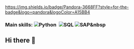 
 https://img.shields.io/badge/Pandora-3668FF?style=for-the-badge&logo=pandora&logoColor=A15BB4
 
 ### Main skills: ![Python](https://img.shields.io/badge/Python-3776AB?style=for-the-badge&logo=python&logoColor=white)&nbsp; ![SQL](https://img.shields.io/badge/-SQL-0D1117?style=for-the-badge&logo=sql&labelColor=0D1117)&nbsp;![SAP](https://img.shields.io/badge/Pandora-3668FF?style=for-the-badge&logo=pandora&logoColor=A15BB4)&nbsp

## Hi there 👋

<!--
**fecasonato/fecasonato** is a ✨ _special_ ✨ repository because its `README.md` (this file) appears on your GitHub profile.

Here are some ideas to get you started:

- 🔭 I’m currently working on ...
- 🌱 I’m currently learning ...
- 👯 I’m looking to collaborate on ...
- 🤔 I’m looking for help with ...
- 💬 Ask me about ...
- 📫 How to reach me: ...
- 😄 Pronouns: ...
- ⚡ Fun fact: ...
-->
